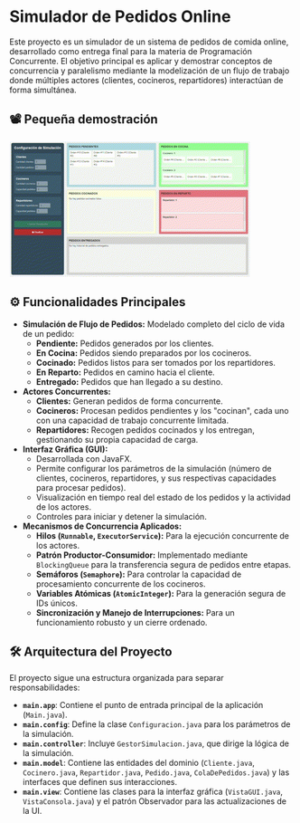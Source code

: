 # Simulador de Pedidos Online

Este proyecto es un simulador de un sistema de pedidos de comida online, desarrollado como entrega final para la materia de Programación Concurrente. El objetivo principal es aplicar y demostrar conceptos de concurrencia y paralelismo mediante la modelización de un flujo de trabajo donde múltiples actores (clientes, cocineros, repartidores) interactúan de forma simultánea.

## 📽️ Pequeña demostración
![VideoMuestra.gif](src%2Fresources%2FVideoMuestra.gif)

## ⚙️ Funcionalidades Principales

* **Simulación de Flujo de Pedidos:** Modelado completo del ciclo de vida de un pedido:
    * **Pendiente:** Pedidos generados por los clientes.
    * **En Cocina:** Pedidos siendo preparados por los cocineros.
    * **Cocinado:** Pedidos listos para ser tomados por los repartidores.
    * **En Reparto:** Pedidos en camino hacia el cliente.
    * **Entregado:** Pedidos que han llegado a su destino.
* **Actores Concurrentes:**
    * **Clientes:** Generan pedidos de forma concurrente.
    * **Cocineros:** Procesan pedidos pendientes y los "cocinan", cada uno con una capacidad de trabajo concurrente limitada.
    * **Repartidores:** Recogen pedidos cocinados y los entregan, gestionando su propia capacidad de carga.
* **Interfaz Gráfica (GUI):**
    * Desarrollada con JavaFX.
    * Permite configurar los parámetros de la simulación (número de clientes, cocineros, repartidores, y sus respectivas capacidades para procesar pedidos).
    * Visualización en tiempo real del estado de los pedidos y la actividad de los actores.
    * Controles para iniciar y detener la simulación.
* **Mecanismos de Concurrencia Aplicados:**
    * **Hilos (`Runnable`, `ExecutorService`):** Para la ejecución concurrente de los actores.
    * **Patrón Productor-Consumidor:** Implementado mediante `BlockingQueue` para la transferencia segura de pedidos entre etapas.
    * **Semáforos (`Semaphore`):** Para controlar la capacidad de procesamiento concurrente de los cocineros.
    * **Variables Atómicas (`AtomicInteger`):** Para la generación segura de IDs únicos.
    * **Sincronización y Manejo de Interrupciones:** Para un funcionamiento robusto y un cierre ordenado.

## 🛠️ Arquitectura del Proyecto

El proyecto sigue una estructura organizada para separar responsabilidades:

* **`main.app`**: Contiene el punto de entrada principal de la aplicación (`Main.java`).
* **`main.config`**: Define la clase `Configuracion.java` para los parámetros de la simulación.
* **`main.controller`**: Incluye `GestorSimulacion.java`, que dirige la lógica de la simulación.
* **`main.model`**: Contiene las entidades del dominio (`Cliente.java`, `Cocinero.java`, `Repartidor.java`, `Pedido.java`, `ColaDePedidos.java`) y las interfaces que definen sus interacciones.
* **`main.view`**: Contiene las clases para la interfaz gráfica (`VistaGUI.java`, `VistaConsola.java`) y el patrón Observador para las actualizaciones de la UI.

